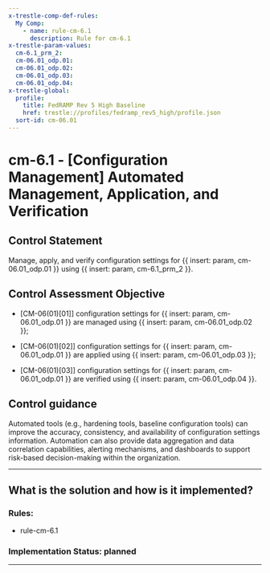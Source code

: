 ```yaml
---
x-trestle-comp-def-rules:
  My Comp:
    - name: rule-cm-6.1
      description: Rule for cm-6.1
x-trestle-param-values:
  cm-6.1_prm_2:
  cm-06.01_odp.01:
  cm-06.01_odp.02:
  cm-06.01_odp.03:
  cm-06.01_odp.04:
x-trestle-global:
  profile:
    title: FedRAMP Rev 5 High Baseline
    href: trestle://profiles/fedramp_rev5_high/profile.json
  sort-id: cm-06.01
---
```


# cm-6.1 - \[Configuration Management\] Automated Management, Application, and Verification

## Control Statement

Manage, apply, and verify configuration settings for {{ insert: param, cm-06.01_odp.01 }} using {{ insert: param, cm-6.1_prm_2 }}.

## Control Assessment Objective

- \[CM-06(01)[01]\] configuration settings for {{ insert: param, cm-06.01_odp.01 }} are managed using {{ insert: param, cm-06.01_odp.02 }};

- \[CM-06(01)[02]\] configuration settings for {{ insert: param, cm-06.01_odp.01 }} are applied using {{ insert: param, cm-06.01_odp.03 }};

- \[CM-06(01)[03]\] configuration settings for {{ insert: param, cm-06.01_odp.01 }} are verified using {{ insert: param, cm-06.01_odp.04 }}.

## Control guidance

Automated tools (e.g., hardening tools, baseline configuration tools) can improve the accuracy, consistency, and availability of configuration settings information. Automation can also provide data aggregation and data correlation capabilities, alerting mechanisms, and dashboards to support risk-based decision-making within the organization.

______________________________________________________________________

## What is the solution and how is it implemented?

<!-- For implementation status enter one of: implemented, partial, planned, alternative, not-applicable -->

<!-- Note that the list of rules under ### Rules: is read-only and changes will not be captured after assembly to JSON -->

<!-- Add control implementation description here for control: cm-6.1 -->

### Rules:

  - rule-cm-6.1

### Implementation Status: planned

______________________________________________________________________
